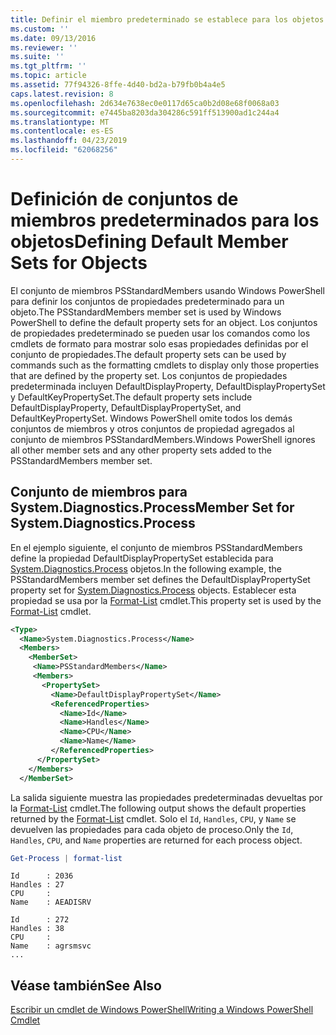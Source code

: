 ```yaml
---
title: Definir el miembro predeterminado se establece para los objetos | Microsoft Docs
ms.custom: ''
ms.date: 09/13/2016
ms.reviewer: ''
ms.suite: ''
ms.tgt_pltfrm: ''
ms.topic: article
ms.assetid: 77f94326-8ffe-4d40-bd2a-b79fb0b4a4e5
caps.latest.revision: 8
ms.openlocfilehash: 2d634e7638ec0e0117d65ca0b2d08e68f0068a03
ms.sourcegitcommit: e7445ba8203da304286c591ff513900ad1c244a4
ms.translationtype: MT
ms.contentlocale: es-ES
ms.lasthandoff: 04/23/2019
ms.locfileid: "62068256"
---
```

# <a name="defining-default-member-sets-for-objects"></a><span data-ttu-id="24f46-102">Definición de conjuntos de miembros predeterminados para los objetos</span><span class="sxs-lookup"><span data-stu-id="24f46-102">Defining Default Member Sets for Objects</span></span>

<span data-ttu-id="24f46-103">El conjunto de miembros PSStandardMembers usando Windows PowerShell para definir los conjuntos de propiedades predeterminado para un objeto.</span><span class="sxs-lookup"><span data-stu-id="24f46-103">The PSStandardMembers member set is used by Windows PowerShell to define the default property sets for an object.</span></span> <span data-ttu-id="24f46-104">Los conjuntos de propiedades predeterminado se pueden usar los comandos como los cmdlets de formato para mostrar solo esas propiedades definidas por el conjunto de propiedades.</span><span class="sxs-lookup"><span data-stu-id="24f46-104">The default property sets can be used by commands such as the formatting cmdlets to display only those properties that are defined by the property set.</span></span> <span data-ttu-id="24f46-105">Los conjuntos de propiedades predeterminada incluyen DefaultDisplayProperty, DefaultDisplayPropertySet y DefaultKeyPropertySet.</span><span class="sxs-lookup"><span data-stu-id="24f46-105">The default property sets include DefaultDisplayProperty, DefaultDisplayPropertySet, and DefaultKeyPropertySet.</span></span> <span data-ttu-id="24f46-106">Windows PowerShell omite todos los demás conjuntos de miembros y otros conjuntos de propiedad agregados al conjunto de miembros PSStandardMembers.</span><span class="sxs-lookup"><span data-stu-id="24f46-106">Windows PowerShell ignores all other member sets and any other property sets added to the PSStandardMembers member set.</span></span>

## <a name="member-set-for-systemdiagnosticsprocess"></a><span data-ttu-id="24f46-107">Conjunto de miembros para System.Diagnostics.Process</span><span class="sxs-lookup"><span data-stu-id="24f46-107">Member Set for System.Diagnostics.Process</span></span>

<span data-ttu-id="24f46-108">En el ejemplo siguiente, el conjunto de miembros PSStandardMembers define la propiedad DefaultDisplayPropertySet establecida para [System.Diagnostics.Process](/dotnet/api/System.Diagnostics.Process) objetos.</span><span class="sxs-lookup"><span data-stu-id="24f46-108">In the following example, the PSStandardMembers member set defines the DefaultDisplayPropertySet property set for [System.Diagnostics.Process](/dotnet/api/System.Diagnostics.Process) objects.</span></span> <span data-ttu-id="24f46-109">Establecer esta propiedad se usa por la [Format-List](/powershell/module/Microsoft.PowerShell.Utility/Format-List) cmdlet.</span><span class="sxs-lookup"><span data-stu-id="24f46-109">This property set is used by the [Format-List](/powershell/module/Microsoft.PowerShell.Utility/Format-List) cmdlet.</span></span>

```xml
<Type>
  <Name>System.Diagnostics.Process</Name>
  <Members>
    <MemberSet>
     <Name>PSStandardMembers</Name>
     <Members>
       <PropertySet>
         <Name>DefaultDisplayPropertySet</Name>
         <ReferencedProperties>
           <Name>Id</Name>
           <Name>Handles</Name>
           <Name>CPU</Name>
           <Name>Name</Name>
         </ReferencedProperties>
      </PropertySet>
    </Members>
  </MemberSet>
```

<span data-ttu-id="24f46-110">La salida siguiente muestra las propiedades predeterminadas devueltas por la [Format-List](/powershell/module/Microsoft.PowerShell.Utility/Format-List) cmdlet.</span><span class="sxs-lookup"><span data-stu-id="24f46-110">The following output shows the default properties returned by the [Format-List](/powershell/module/Microsoft.PowerShell.Utility/Format-List) cmdlet.</span></span> <span data-ttu-id="24f46-111">Solo el `Id`, `Handles`, `CPU`, y `Name` se devuelven las propiedades para cada objeto de proceso.</span><span class="sxs-lookup"><span data-stu-id="24f46-111">Only the `Id`, `Handles`, `CPU`, and `Name` properties are returned for each process object.</span></span>

```powershell
Get-Process | format-list
```

```output
Id      : 2036
Handles : 27
CPU     :
Name    : AEADISRV

Id      : 272
Handles : 38
CPU     :
Name    : agrsmsvc
...
```

## <a name="see-also"></a><span data-ttu-id="24f46-112">Véase también</span><span class="sxs-lookup"><span data-stu-id="24f46-112">See Also</span></span>

[<span data-ttu-id="24f46-113">Escribir un cmdlet de Windows PowerShell</span><span class="sxs-lookup"><span data-stu-id="24f46-113">Writing a Windows PowerShell Cmdlet</span></span>](./writing-a-windows-powershell-cmdlet.md)

